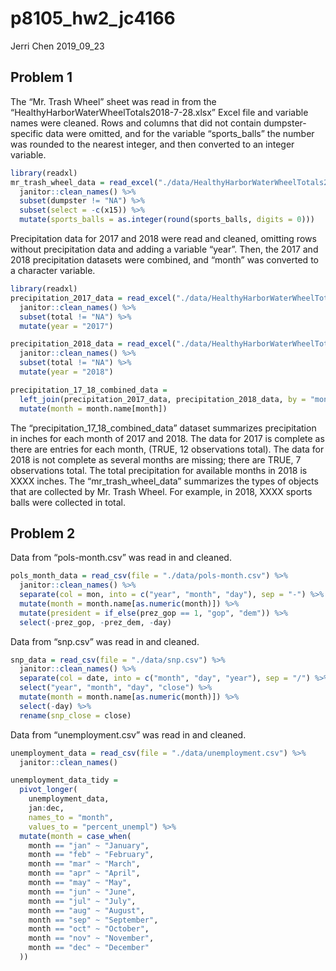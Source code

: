 p8105\_hw2\_jc4166
================
Jerri Chen
2019\_09\_23

## Problem 1

The “Mr. Trash Wheel” sheet was read in from the
“HealthyHarborWaterWheelTotals2018-7-28.xlsx” Excel file and variable
names were cleaned. Rows and columns that did not contain
dumpster-specific data were omitted, and for the variable
“sports\_balls” the number was rounded to the nearest integer, and
then converted to an integer variable.

``` r
library(readxl)
mr_trash_wheel_data = read_excel("./data/HealthyHarborWaterWheelTotals2018-7-28.xlsx", sheet = "Mr. Trash Wheel") %>% 
  janitor::clean_names() %>%
  subset(dumpster != "NA") %>%
  subset(select = -c(x15)) %>%
  mutate(sports_balls = as.integer(round(sports_balls, digits = 0)))
```

Precipitation data for 2017 and 2018 were read and cleaned, omitting
rows without precipitation data and adding a variable “year”. Then, the
2017 and 2018 precipitation datasets were combined, and “month” was
converted to a character variable.

``` r
library(readxl)
precipitation_2017_data = read_excel("./data/HealthyHarborWaterWheelTotals2018-7-28.xlsx", sheet = "2017 Precipitation", range = "A2:B14") %>% 
  janitor::clean_names() %>%
  subset(total != "NA") %>%
  mutate(year = "2017")

precipitation_2018_data = read_excel("./data/HealthyHarborWaterWheelTotals2018-7-28.xlsx", sheet = "2018 Precipitation", range = "A2:B14") %>% 
  janitor::clean_names() %>%
  subset(total != "NA") %>%
  mutate(year = "2018")

precipitation_17_18_combined_data = 
  left_join(precipitation_2017_data, precipitation_2018_data, by = "month") %>%
  mutate(month = month.name[month])
```

The “precipitation\_17\_18\_combined\_data” dataset summarizes
precipitation in inches for each month of 2017 and 2018. The data for
2017 is complete as there are entries for each month, (TRUE, 12
observations total). The data for 2018 is not complete as several months
are missing; there are TRUE, 7 observations total. The total
precipitation for available months in 2018 is XXXX inches. The
“mr\_trash\_wheel\_data” summarizes the types of objects that are
collected by Mr. Trash Wheel. For example, in 2018, XXXX sports balls
were collected in total.

## Problem 2

Data from “pols-month.csv” was read in and cleaned.

``` r
pols_month_data = read_csv(file = "./data/pols-month.csv") %>%
  janitor::clean_names() %>%
  separate(col = mon, into = c("year", "month", "day"), sep = "-") %>%
  mutate(month = month.name[as.numeric(month)]) %>% 
  mutate(president = if_else(prez_gop == 1, "gop", "dem")) %>% 
  select(-prez_gop, -prez_dem, -day)
```

Data from “snp.csv” was read in and cleaned.

``` r
snp_data = read_csv(file = "./data/snp.csv") %>% 
  janitor::clean_names() %>%
  separate(col = date, into = c("month", "day", "year"), sep = "/") %>% 
  select("year", "month", "day", "close") %>% 
  mutate(month = month.name[as.numeric(month)]) %>% 
  select(-day) %>% 
  rename(snp_close = close)
```

Data from “unemployment.csv” was read in and cleaned.

``` r
unemployment_data = read_csv(file = "./data/unemployment.csv") %>% 
  janitor::clean_names()

unemployment_data_tidy = 
  pivot_longer(
    unemployment_data,
    jan:dec,
    names_to = "month",
    values_to = "percent_unempl") %>% 
  mutate(month = case_when(
    month == "jan" ~ "January",
    month == "feb" ~ "February",
    month == "mar" ~ "March",
    month == "apr" ~ "April",
    month == "may" ~ "May",
    month == "jun" ~ "June",
    month == "jul" ~ "July",
    month == "aug" ~ "August",
    month == "sep" ~ "September",
    month == "oct" ~ "October",
    month == "nov" ~ "November",
    month == "dec" ~ "December"
  ))
```
